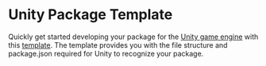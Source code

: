 ﻿# Unity Package Template

Quickly get started developing your package for the [Unity game engine](https://unity.com/) with this [template](https://github.com/PhantasmicDev/Unity-Package-Template).
The template provides you with the file structure and package.json required for Unity to recognize your package.